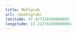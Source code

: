 ```yaml
---
title: Mühlgrub
url: /muehlgrub/
latitude: 47.827328300000005
longitude: 13.222743300000001
---
```

